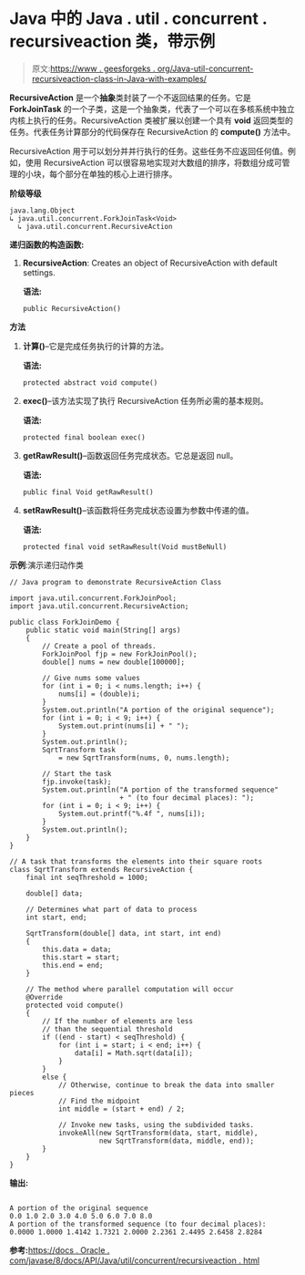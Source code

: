 # Java 中的 Java . util . concurrent . recursiveaction 类，带示例

> 原文:[https://www . geesforgeks . org/Java-util-concurrent-recursiveaction-class-in-Java-with-examples/](https://www.geeksforgeeks.org/java-util-concurrent-recursiveaction-class-in-java-with-examples/)

**RecursiveAction** 是一个**抽象**类封装了一个不返回结果的任务。它是 **ForkJoinTask** 的一个子类，这是一个抽象类，代表了一个可以在多核系统中独立内核上执行的任务。RecursiveAction 类被扩展以创建一个具有 **void** 返回类型的任务。代表任务计算部分的代码保存在 RecursiveAction 的 **compute()** 方法中。

RecursiveAction 用于可以划分并并行执行的任务。这些任务不应返回任何值。例如，使用 RecursiveAction 可以很容易地实现对大数组的排序，将数组分成可管理的小块，每个部分在单独的核心上进行排序。

**阶级等级**

```
java.lang.Object
↳ java.util.concurrent.ForkJoinTask<Void>
  ↳ java.util.concurrent.RecursiveAction

```

**递归函数的构造函数:**

1.  **RecursiveAction**: Creates an object of RecursiveAction with default settings.

    **语法:**

    ```
    public RecursiveAction()

    ```

**方法**

1.  **计算()**–它是完成任务执行的计算的方法。

    **语法:**

    ```
    protected abstract void compute()

    ```

2.  **exec()**–该方法实现了执行 RecursiveAction 任务所必需的基本规则。

    **语法:**

    ```
    protected final boolean exec()

    ```

3.  **getRawResult()**–函数返回任务完成状态。它总是返回 null。

    **语法:**

    ```
    public final Void getRawResult()

    ```

4.  **setRawResult()**–该函数将任务完成状态设置为参数中传递的值。

    **语法:**

    ```
    protected final void setRawResult(Void mustBeNull)

    ```

**示例**:演示递归动作类

```
// Java program to demonstrate RecursiveAction Class

import java.util.concurrent.ForkJoinPool;
import java.util.concurrent.RecursiveAction;

public class ForkJoinDemo {
    public static void main(String[] args)
    {
        // Create a pool of threads.
        ForkJoinPool fjp = new ForkJoinPool();
        double[] nums = new double[100000];

        // Give nums some values
        for (int i = 0; i < nums.length; i++) {
            nums[i] = (double)i;
        }
        System.out.println("A portion of the original sequence");
        for (int i = 0; i < 9; i++) {
            System.out.print(nums[i] + " ");
        }
        System.out.println();
        SqrtTransform task
            = new SqrtTransform(nums, 0, nums.length);

        // Start the task
        fjp.invoke(task);
        System.out.println("A portion of the transformed sequence"
                           + " (to four decimal places): ");
        for (int i = 0; i < 9; i++) {
            System.out.printf("%.4f ", nums[i]);
        }
        System.out.println();
    }
}

// A task that transforms the elements into their square roots
class SqrtTransform extends RecursiveAction {
    final int seqThreshold = 1000;

    double[] data;

    // Determines what part of data to process
    int start, end;

    SqrtTransform(double[] data, int start, int end)
    {
        this.data = data;
        this.start = start;
        this.end = end;
    }

    // The method where parallel computation will occur
    @Override
    protected void compute()
    {
        // If the number of elements are less
        // than the sequential threshold
        if ((end - start) < seqThreshold) {
            for (int i = start; i < end; i++) {
                data[i] = Math.sqrt(data[i]);
            }
        }
        else {
            // Otherwise, continue to break the data into smaller pieces
            // Find the midpoint
            int middle = (start + end) / 2;

            // Invoke new tasks, using the subdivided tasks.
            invokeAll(new SqrtTransform(data, start, middle),
                      new SqrtTransform(data, middle, end));
        }
    }
}
```

**输出:**

```

A portion of the original sequence
0.0 1.0 2.0 3.0 4.0 5.0 6.0 7.0 8.0 
A portion of the transformed sequence (to four decimal places): 
0.0000 1.0000 1.4142 1.7321 2.0000 2.2361 2.4495 2.6458 2.8284 

```

**参考:**[https://docs . Oracle . com/javase/8/docs/API/Java/util/concurrent/recursiveaction . html](https://docs.oracle.com/javase/8/docs/api/java/util/concurrent/RecursiveAction.html)